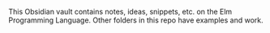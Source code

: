 This Obsidian vault contains notes, ideas, snippets, etc. on the Elm Programming Language. Other folders in this repo have examples and work.
